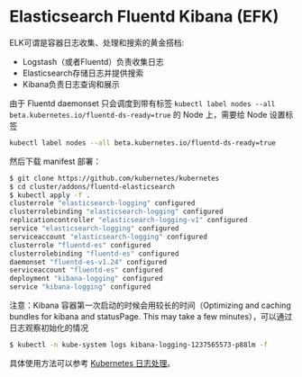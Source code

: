 # Elasticsearch Fluentd Kibana (EFK)

ELK可谓是容器日志收集、处理和搜索的黄金搭档:

- Logstash（或者Fluentd）负责收集日志
- Elasticsearch存储日志并提供搜索
- Kibana负责日志查询和展示

由于 Fluentd daemonset 只会调度到带有标签 `kubectl label nodes --all beta.kubernetes.io/fluentd-ds-ready=true` 的 Node 上，需要给 Node 设置标签

```sh
kubectl label nodes --all beta.kubernetes.io/fluentd-ds-ready=true
```

然后下载 manifest 部署：

```sh
$ git clone https://github.com/kubernetes/kubernetes
$ cd cluster/addons/fluentd-elasticsearch
$ kubectl apply -f .
clusterrole "elasticsearch-logging" configured
clusterrolebinding "elasticsearch-logging" configured
replicationcontroller "elasticsearch-logging-v1" configured
service "elasticsearch-logging" configured
serviceaccount "elasticsearch-logging" configured
clusterrole "fluentd-es" configured
clusterrolebinding "fluentd-es" configured
daemonset "fluentd-es-v1.24" configured
serviceaccount "fluentd-es" configured
deployment "kibana-logging" configured
service "kibana-logging" configured
```

注意：Kibana 容器第一次启动的时候会用较长的时间（Optimizing and caching bundles for kibana and statusPage. This may take a few minutes），可以通过日志观察初始化的情况

```sh
$ kubectl -n kube-system logs kibana-logging-1237565573-p88lm -f
```

具体使用方法可以参考 [Kubernetes 日志处理](../deploy/logging.md)。